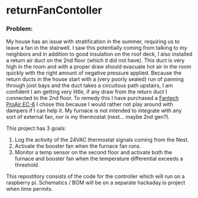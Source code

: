 # returnFanContoller

### Problem: 

My house has an issue with stratification in the summer, requiring us to leave a fan in the stairwell. I saw this potentially coming from talking to my neighbors and in addition to good insulation on the roof deck, I also installed a return air duct on the 2nd floor (which it did not have).  This duct is very high in the room and with a proper draw should evacuate hot air in the room quickly with the right amount of negative pressure applied. Because the return ducts in the house start with a (very poorly sealed) run of panning through joist bays and the duct takes a circuitous path upstairs, I am confident I am getting very little, if any draw from the return duct I connected to the 2nd floor.  To remedy this I have purchased a [Fantech ProAir EC-6](https://shop.fantech.net/en-US/prioair--6--ec--inline--duct--fan/p96222#!) I chose this because I would rather not play around with dampers if I can help it.  My furnace is not intended to integrate  with any sort of external fan, nor is my thermostat (nest... maybe 2nd gen?). 

This project has 3 goals: 

1. Log the activity of the 24VAC thermostat signals coming from the Nest. 
2. Activate the booster fan when the furnace fan runs.
3. Monitor a temp sensor on the second floor and activate both the furnace and booster fan when the temperature differential exceeds a threshold. 

This repostitory consists of the code for the controller which will run on a raspberry pi. Schematics / BOM  will be on a separate hackaday.io project when time permits. 
